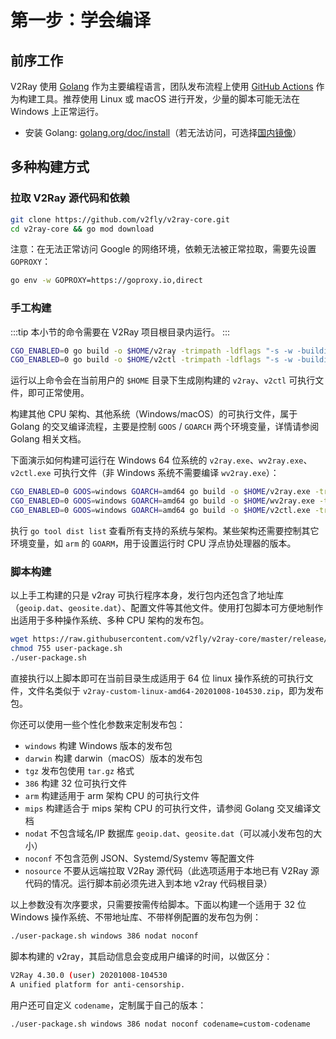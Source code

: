 # 第一步：学会编译

## 前序工作

V2Ray 使用 [Golang](https://golang.org/) 作为主要编程语言，团队发布流程上使用 [GitHub Actions](https://github.com/features/actions) 作为构建工具。推荐使用 Linux 或 macOS 进行开发，少量的脚本可能无法在 Windows 上正常运行。

* 安装 Golang: [golang.org/doc/install](https://golang.org/doc/install)（若无法访问，可选择[国内镜像](https://golang.google.cn/doc/install)）

## 多种构建方式

### 拉取 V2Ray 源代码和依赖

```bash
git clone https://github.com/v2fly/v2ray-core.git
cd v2ray-core && go mod download
```

注意：在无法正常访问 Google 的网络环境，依赖无法被正常拉取，需要先设置 `GOPROXY`：

```bash
go env -w GOPROXY=https://goproxy.io,direct
```

### 手工构建

:::tip
本小节的命令需要在 V2Ray 项目根目录内运行。
:::

```bash
CGO_ENABLED=0 go build -o $HOME/v2ray -trimpath -ldflags "-s -w -buildid=" ./main
CGO_ENABLED=0 go build -o $HOME/v2ctl -trimpath -ldflags "-s -w -buildid=" -tags confonly ./infra/control/main
```

运行以上命令会在当前用户的 `$HOME` 目录下生成刚构建的 `v2ray`、`v2ctl` 可执行文件，即可正常使用。

构建其他 CPU 架构、其他系统（Windows/macOS）的可执行文件，属于 Golang 的交叉编译流程，主要是控制 `GOOS` / `GOARCH` 两个环境变量，详情请参阅 Golang 相关文档。

下面演示如何构建可运行在 Windows 64 位系统的 `v2ray.exe`、`wv2ray.exe`、`v2ctl.exe` 可执行文件（非 Windows 系统不需要编译 `wv2ray.exe`）：

```bash
CGO_ENABLED=0 GOOS=windows GOARCH=amd64 go build -o $HOME/v2ray.exe -trimpath -ldflags "-s -w -buildid=" ./main
CGO_ENABLED=0 GOOS=windows GOARCH=amd64 go build -o $HOME/wv2ray.exe -trimpath -ldflags "-s -w -H windowsgui -buildid=" ./main
CGO_ENABLED=0 GOOS=windows GOARCH=amd64 go build -o $HOME/v2ctl.exe -trimpath -ldflags "-s -w -buildid=" -tags confonly ./infra/control/main
```

执行 `go tool dist list` 查看所有支持的系统与架构。某些架构还需要控制其它环境变量，如 `arm` 的 `GOARM`，用于设置运行时 CPU 浮点协处理器的版本。

### 脚本构建

以上手工构建的只是 v2ray 可执行程序本身，发行包内还包含了地址库（`geoip.dat`、`geosite.dat`）、配置文件等其他文件。使用打包脚本可方便地制作出适用于多种操作系统、多种 CPU 架构的发布包。

```bash
wget https://raw.githubusercontent.com/v2fly/v2ray-core/master/release/user-package.sh
chmod 755 user-package.sh
./user-package.sh
```

直接执行以上脚本即可在当前目录生成适用于 64 位 linux 操作系统的可执行文件，文件名类似于 `v2ray-custom-linux-amd64-20201008-104530.zip`，即为发布包。

你还可以使用一些个性化参数来定制发布包：

* `windows` 构建 Windows 版本的发布包
* `darwin` 构建 darwin（macOS）版本的发布包
* `tgz` 发布包使用 `tar.gz` 格式
* `386` 构建 32 位可执行文件
* `arm` 构建适用于 arm 架构 CPU 的可执行文件
* `mips` 构建适合于 mips 架构 CPU 的可执行文件，请参阅 Golang 交叉编译文档
* `nodat` 不包含域名/IP 数据库 `geoip.dat`、`geosite.dat`（可以减小发布包的大小）
* `noconf` 不包含范例 JSON、Systemd/Systemv 等配置文件
* `nosource` 不要从远端拉取 V2Ray 源代码（此选项适用于本地已有 V2Ray 源代码的情况。运行脚本前必须先进入到本地 v2ray 代码根目录）

以上参数没有次序要求，只需要按需传给脚本。下面以构建一个适用于 32 位 Windows 操作系统、不带地址库、不带样例配置的发布包为例：

```bash
./user-package.sh windows 386 nodat noconf
```

脚本构建的 v2ray，其启动信息会变成用户编译的时间，以做区分：

```bash
V2Ray 4.30.0 (user) 20201008-104530
A unified platform for anti-censorship.
```

用户还可自定义 `codename`，定制属于自己的版本：

```bash
./user-package.sh windows 386 nodat noconf codename=custom-codename
```
